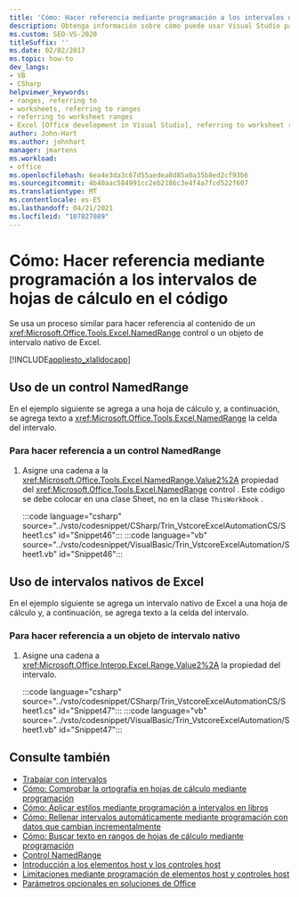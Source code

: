 ```yaml
---
title: 'Cómo: Hacer referencia mediante programación a los intervalos de hojas de cálculo en el código'
description: Obtenga información sobre cómo puede usar Visual Studio para hacer referencia mediante programación al contenido de un control NamedRange o un objeto de intervalo nativo de Excel en una hoja de cálculo de Microsoft Excel.
ms.custom: SEO-VS-2020
titleSuffix: ''
ms.date: 02/02/2017
ms.topic: how-to
dev_langs:
- VB
- CSharp
helpviewer_keywords:
- ranges, referring to
- worksheets, referring to ranges
- referring to worksheet ranges
- Excel [Office development in Visual Studio], referring to worksheet ranges
author: John-Hart
ms.author: johnhart
manager: jmartens
ms.workload:
- office
ms.openlocfilehash: 6ea4e3da3c67d55aedea0d85a0a35b8ed2cf93b6
ms.sourcegitcommit: 4b40aac584991cc2eb2186c3e4f4a7fcd522f607
ms.translationtype: MT
ms.contentlocale: es-ES
ms.lasthandoff: 04/21/2021
ms.locfileid: "107827089"
---
```

# <a name="how-to-programmatically-refer-to-worksheet-ranges-in-code"></a>Cómo: Hacer referencia mediante programación a los intervalos de hojas de cálculo en el código
  Se usa un proceso similar para hacer referencia al contenido de un <xref:Microsoft.Office.Tools.Excel.NamedRange> control o un objeto de intervalo nativo de Excel.

 [!INCLUDE[appliesto_xlalldocapp](../vsto/includes/appliesto-xlalldocapp-md.md)]

## <a name="use-a-namedrange-control"></a>Uso de un control NamedRange
 En el ejemplo siguiente se agrega a una hoja de cálculo y, a continuación, se agrega texto a <xref:Microsoft.Office.Tools.Excel.NamedRange> la celda del intervalo.

### <a name="to-refer-to-a-namedrange-control"></a>Para hacer referencia a un control NamedRange

1. Asigne una cadena a la <xref:Microsoft.Office.Tools.Excel.NamedRange.Value2%2A> propiedad del <xref:Microsoft.Office.Tools.Excel.NamedRange> control . Este código se debe colocar en una clase Sheet, no en la clase `ThisWorkbook` .

     :::code language="csharp" source="../vsto/codesnippet/CSharp/Trin_VstcoreExcelAutomationCS/Sheet1.cs" id="Snippet46":::
     :::code language="vb" source="../vsto/codesnippet/VisualBasic/Trin_VstcoreExcelAutomation/Sheet1.vb" id="Snippet46":::

## <a name="use-native-excel-ranges"></a>Uso de intervalos nativos de Excel
 En el ejemplo siguiente se agrega un intervalo nativo de Excel a una hoja de cálculo y, a continuación, se agrega texto a la celda del intervalo.

### <a name="to-refer-to-a-native-range-object"></a>Para hacer referencia a un objeto de intervalo nativo

1. Asigne una cadena a <xref:Microsoft.Office.Interop.Excel.Range.Value2%2A> la propiedad del intervalo.

     :::code language="csharp" source="../vsto/codesnippet/CSharp/Trin_VstcoreExcelAutomationCS/Sheet1.cs" id="Snippet47":::
     :::code language="vb" source="../vsto/codesnippet/VisualBasic/Trin_VstcoreExcelAutomation/Sheet1.vb" id="Snippet47":::

## <a name="see-also"></a>Consulte también
- [Trabajar con intervalos](../vsto/working-with-ranges.md)
- [Cómo: Comprobar la ortografía en hojas de cálculo mediante programación](../vsto/how-to-programmatically-check-spelling-in-worksheets.md)
- [Cómo: Aplicar estilos mediante programación a intervalos en libros](../vsto/how-to-programmatically-apply-styles-to-ranges-in-workbooks.md)
- [Cómo: Rellenar intervalos automáticamente mediante programación con datos que cambian incrementalmente](../vsto/how-to-programmatically-automatically-fill-ranges-with-incrementally-changing-data.md)
- [Cómo: Buscar texto en rangos de hojas de cálculo mediante programación](../vsto/how-to-programmatically-search-for-text-in-worksheet-ranges.md)
- [Control NamedRange](../vsto/namedrange-control.md)
- [Introducción a los elementos host y los controles host](../vsto/host-items-and-host-controls-overview.md)
- [Limitaciones mediante programación de elementos host y controles host](../vsto/programmatic-limitations-of-host-items-and-host-controls.md)
- [Parámetros opcionales en soluciones de Office](../vsto/optional-parameters-in-office-solutions.md)
